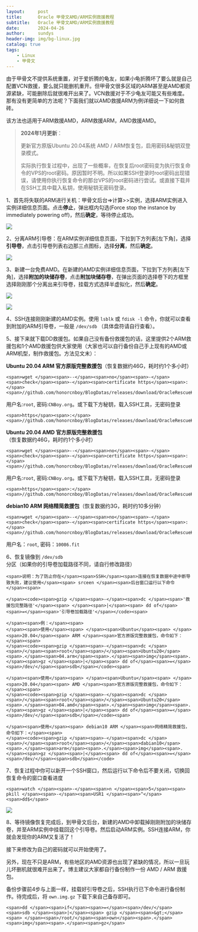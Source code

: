 ```yaml
---
layout:     post
title:      Oracle 甲骨文AMD/ARM实例救援教程
subtitle:   Oracle 甲骨文AMD/ARM实例救援教程
date:       2024-04-26
author:     sundys
header-img: img/bg-linux.jpg
catalog: true
tags:
    - Linux
    - 甲骨文	
---
```


由于甲骨文不提供系统重置，对于爱折腾的龟友，如果小龟折腾坏了要么就是自己配置VCN救援，要么就只能删机重开。但甲骨文很多区域的ARM甚至是AMD都资源紧缺，可能删除后就很难开出来了。VCN救援对于不少龟友可能又有些难度。那有没有更简单的方法呢？下面我们就以AMD救援ARM为例详细说一下如何救砖。

该方法也适用于ARM救援AMD，ARM救援ARM，AMD救援AMD。

> **2024年1月更新**：
> 
> 更新官方原版Ubuntu 20.04系统 AMD / ARM恢复包，启用密码&秘钥双登录模式。
> 
> 实际执行恢复过程中，出现了一些概率，在恢复后root密码变为执行恢复命令的VPS的root密码。原因暂时不明。所以如果SSH登录时root密码出现错误，请使用你执行恢复命令的那台VPS的root密码进行尝试。或直接下载并在SSH工具中载入私钥，使用秘钥无密码登录。

1、首先将失联的ARM进行关机：甲骨文后台=>计算>>实例，选择ARM实例进入实例详细信息页面。点击**停止**，弹出框内勾选(Force stop the instance by immediately powering off)，然后**确定**，等待停止成功。

![](/img/or-bg01.png)

2、分离ARM引导卷：在ARM实例详细信息页面，下拉到下方列表\[左下角\]，选择**引导卷**，点击引导卷列表右边那三点图标，选择**分离**，然后**确定**。

![](/img/or-bg02.png)

3、新建一台免费AMD。在新建的AMD实例详细信息页面，下拉到下方列表\[左下角\]，选择**附加的块储存卷**，点击**附加块储存卷**，在弹出页面的选择卷下的方框里选择刚刚那个分离出来引导卷，挂载方式选择半虚拟化，然后**确定**。

![](/img/or-bg03.png)

![](/img/or-bg04.png)

4、SSH连接刚刚新建的AMD实例。使用 `lsblk` 或 `fdisk -l` 命令，你就可以查看到附加的ARM引导卷，一般是 `/dev/sdb` （具体盘符请自行查看）。

5、接下来就下载DD救援包。如果自己没有备份救援包的话，这里提供2个ARM救援包和1个AMD救援包供大家使用（大家也可以自行备份自己手上现有的AMD或ARM机型，制作救援包。方法见文末）：

**Ubuntu 20.04 ARM 官方原版完整救援包**（恢复数据约46G，耗时约1个多小时）

```
<span>wget </span><span>--</span><span>no</span><span>-</span><span>check</span><span>-</span><span>certificate https</span><span>:</span><span>//github.com/honorcnboy/BlogDatas/releases/download/OracleRescueKit/Ubuntu20.04.arm.img.gz</span>
```

用户名:`root`, 密码:`CNBoy.org`。或下载下方秘钥，载入SSH工具，无密码登录

```
<span>https</span><span>:</span><span>//github.com/honorcnboy/BlogDatas/releases/download/OracleRescueKit/backup</span>
```

**Ubuntu 20.04 AMD 官方原版完整救援包**（恢复数据约46G，耗时约1个多小时）

```
<span>wget </span><span>--</span><span>no</span><span>-</span><span>check</span><span>-</span><span>certificate https</span><span>:</span><span>//github.com/honorcnboy/BlogDatas/releases/download/OracleRescueKit/Ubuntu20.04.amd.img.gz</span>
```

用户名:`root`, 密码:`CNBoy.org`。或下载下方秘钥，载入SSH工具，无密码登录

```
<span>https</span><span>:</span><span>//github.com/honorcnboy/BlogDatas/releases/download/OracleRescueKit/backup</span>
```

**debian10 ARM 网络精简救援包**（恢复数据约3G，耗时约10多分钟）

```
<span>wget </span><span>--</span><span>no</span><span>-</span><span>check</span><span>-</span><span>certificate https</span><span>:</span><span>//github.com/honorcnboy/BlogDatas/releases/download/OracleRescueKit/dabian10.arm.img.gz</span>
```

用户名：`root`, 密码：`10086.fit`

6、恢复镜像到 `/dev/sdb` 分区（如果你的引导卷加载路径不同，请自行修改路径）

```
<span>说明：为了防止你在</span><span>SSH</span><span>连接在恢复数据中途中断导致失败，建议使用</span><span> srceen </span><span>后台窗口运行以下命令</span><span>

</span><code><span>gzip </span><span>-</span><span>dc </span><span>'救援包完整路径'</span><span> </span><span>|</span><span> dd of</span><span>=</span><span>'引导卷加载路径'</span></code><span>

</span><span>例：</span><span>
</span><span>使用</span><span> </span><span>Ubuntu</span><span> </span><span>20.04</span><span> ARM </span><span>官方原版完整救援包，命令如下：</span><span>
</span><code><span>gzip </span><span>-</span><span>dc </span><span>/</span><span>root</span><span>/</span><span>Ubuntu20</span><span>.</span><span>04.arm</span><span>.</span><span>img</span><span>.</span><span>gz </span><span>|</span><span> dd of</span><span>=</span><span>/dev/</span><span>sdb</span></code><span>

</span><span>使用</span><span> </span><span>Ubuntu</span><span> </span><span>20.04</span><span> AMD </span><span>官方原版完整救援包，命令如下：</span><span>
</span><code><span>gzip </span><span>-</span><span>dc </span><span>/</span><span>root</span><span>/</span><span>Ubuntu20</span><span>.</span><span>04.amd</span><span>.</span><span>img</span><span>.</span><span>gz </span><span>|</span><span> dd of</span><span>=</span><span>/dev/</span><span>sdb</span></code><span>

</span><span>使用</span><span> debian10 ARM </span><span>网络精简救援包，命令如下：</span><span>
</span><code><span>gzip </span><span>-</span><span>dc </span><span>/</span><span>root</span><span>/</span><span>dabian10</span><span>.</span><span>arm</span><span>.</span><span>img</span><span>.</span><span>gz </span><span>|</span><span> dd of</span><span>=</span><span>/dev/</span><span>sdb</span></code>
```

7、恢复过程中你可以新开一个SSH窗口，然后运行以下命令后不要关闭，切换回恢复命令的窗口查看进度

```
<span>watch </span><span>-</span><span>n </span><span>5</span><span> pkill </span><span>-</span><span>USR1 </span><span>^</span><span>dd$</span>
```

![](/img/or-bg05.png)

8、等待镜像恢复完成后，到甲骨文后台，新建的AMD中卸载掉刚刚附加的块储存卷，并至ARM实例中挂载回这个引导卷。然后启动ARM实例。SSH连接ARM，你就会发现你的ARM又复活了！

接下来修改为自己的密码就可以开始使用了。

另外，现在不只是ARM，有些地区的AMD资源也出现了紧缺的情况，所以一旦玩儿坏删机就很难开出来了。博主建议大家都自行备份制作一份 AMD / ARM 救援包。

备份步骤前4步与上面一样，挂载好引导卷之后，SSH执行已下命令进行备份制作。待完成后，将 `own.img.gz` 下载下来自己备存即可。
```
<span>dd </span><span>if</span><span>=</span><span>/dev/</span><span>sdb </span><span>|</span><span> gzip </span><span>&gt;</span><span> </span><span>/root/</span><span>own</span><span>.</span><span>img</span><span>.</span><span>gz</span>
```
